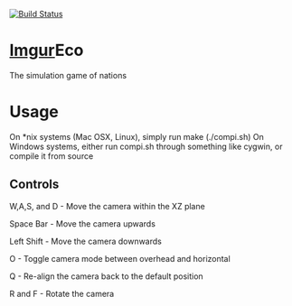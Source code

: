 [![Build Status](https://travis-ci.org/EcoGame/Eco.svg?branch=master)](https://travis-ci.org/EcoGame/Eco)

# [Imgur](http://i.imgur.com/VPyFIFH.png)Eco
The simulation game of nations

# Usage
On *nix systems (Mac OSX, Linux), simply run make (./compi.sh)
On Windows systems, either run compi.sh through something like cygwin, or compile it from source

## Controls

W,A,S, and D - Move the camera within the XZ plane

Space Bar - Move the camera upwards

Left Shift - Move the camera downwards

O - Toggle camera mode between overhead and horizontal 

Q - Re-align the camera back to the default position

R and F - Rotate the camera
